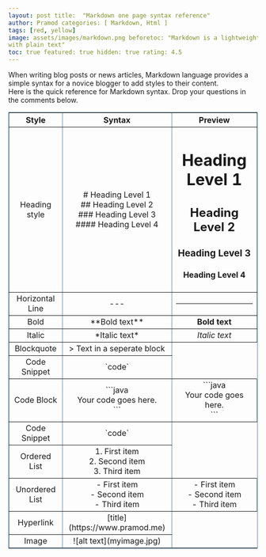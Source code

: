 ```yaml
---
layout: post title:  "Markdown one page syntax reference"
author: Pramod categories: [ Markdown, Html ]
tags: [red, yellow]
image: assets/images/markdown.png beforetoc: "Markdown is a lightweight markup language for writing formatted elements
with plain text"
toc: true featured: true hidden: true rating: 4.5
---
```


When writing blog posts or news articles, Markdown language provides a simple syntax for a novice blogger to add styles
to their content.  
Here is the quick reference for Markdown syntax. Drop your questions in the comments below.

<table style="width:100%; border-collapse:collapse; border:1px solid #69899F; text-align:center" border="1">
    <tr>
        <th>Style</th>
        <th>Syntax</th>
        <th>Preview</th>
    </tr>
    <tr>
        <td>Heading style</td>
        <td>
            # Heading Level 1 <br>
            ## Heading Level 2<br>
            ### Heading Level 3<br>
            #### Heading Level 4<br>
        </td>
        <td>
            <h1>Heading Level 1</h1>
            <h2>Heading Level 2</h2>
            <h3>Heading Level 3</h3>
            <h4>Heading Level 4</h4>
        </td>
    </tr>
    <tr>
        <td>
            Horizontal Line
        </td>
        <td>
            ---    
        </td>
        <td>
            <hr>    
        </td>
    </tr>
    <tr>
        <td>
            Bold
        </td>
        <td>
            **Bold text**    
        </td>
        <td>
            <b>Bold text</b>    
        </td>
    </tr>
    <tr>
        <td>
            Italic
        </td>
        <td>
            *Italic text*    
        </td>
        <td>
            <i>Italic text</i>    
        </td>
    </tr>
    <tr>
        <td>
            Blockquote
        </td>
        <td>
            > Text in a seperate block    
        </td>
    </tr>
    <tr>
        <td>
            Code Snippet
        </td>
        <td>
            `code`   
        </td>
    </tr>
    <tr>
        <td>
            Code Block
        </td>
        <td>
            ```java <br>
                Your code goes here. <br>
            ```   
        </td>
        <td>
            <div markdown=1>
                ```java <br>
                    Your code goes here. <br>
                ```   
            </div>
        </td>
    </tr>
    <tr>
        <td>
            Code Snippet
        </td>
        <td>
            `code`   
        </td>
    </tr>
    <tr>
        <td>
            Ordered List
        </td>
        <td>
            1. First item<br>
            2. Second item<br>
            3. Third item<br>
        </td>
    </tr>
    <tr>
        <td>
            Unordered List
        </td>
        <td>
            - First item<br>
            - Second item<br>
            - Third item   <br>
        </td>
        <td>
            <div markdown=1>
            - First item<br>
            - Second item<br>
            - Third item   <br>
            </div>
        </td>
    </tr>
    <tr>
        <td>
            Hyperlink
        </td>
        <td>
            [title](https://www.pramod.me)   
        </td>
    </tr>
    <tr>
        <td>
            Image
        </td>
        <td>
            ![alt text](myimage.jpg)   
        </td>
    </tr>

</table>


